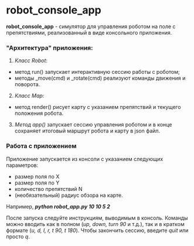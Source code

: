# robot_console_app
**robot_console_app** - симулятор для управления роботом на поле с препятствиями, реализованный в виде консольного приложения.

### "Архитектура" приложения:
1. *Класс Robot*:
  - метод run() запускает интерактивную сессию работы с роботом;
  - методы _move(cmd) и _rotate(cmd) реализуют команды движения и поворота.
2. *Класс Map:*
  - метод render() рисует карту с указанием препятствий и текущего положения робота.
3. *Метод app()* запускает сессию управления роботом и в конце сохраняет итоговый маршрут робота и карту в json файл.

### Работа с приложением
Приложение запускается из консоли с указанием следующих параметров:
- размер поля по X
- размер поля по Y
- количество препятствий N
- (необязательный) радиус обзора на карте.

Например, **_python robot_app.py 10 10 5 2_**

После запуска следуйте инструкциям, выводимым в консоль. Команды можно вводить как в полном (*up, down, turn 90* и т.д.), 
так и в кратком формате (*u, d, l, r, t 90, t 180*). 
Чтобы закончить сессию, введите *quit* или просто *q*.
